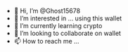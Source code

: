 - 👋 Hi, I’m @Ghost15678
- 👀 I’m interested in ... using this wallet 
- 🌱 I’m currently learning crypto
- 💞️ I’m looking to collaborate on wallet 
- 📫 How to reach me ...

<!---
Ghost15678/Ghost15678 is a ✨ special ✨ repository because its `README.md` (this file) appears on your GitHub profile.
You can click the Preview link to take a look at your changes.
--->
